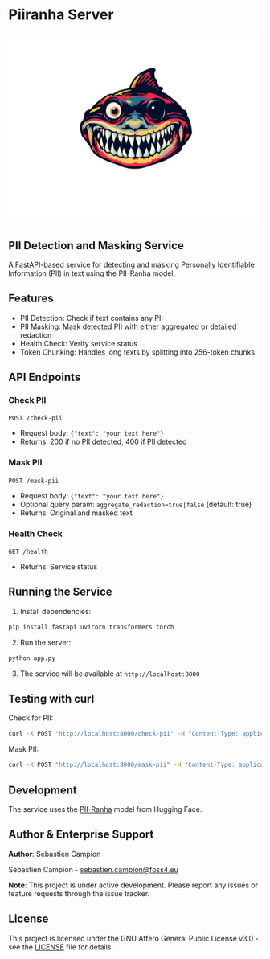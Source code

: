 # Piiranha Server

![PII-Ranha Logo](logo.png)
## PII Detection and Masking Service

A FastAPI-based service for detecting and masking Personally Identifiable Information (PII) in text using the PII-Ranha model.

## Features

- PII Detection: Check if text contains any PII
- PII Masking: Mask detected PII with either aggregated or detailed redaction
- Health Check: Verify service status
- Token Chunking: Handles long texts by splitting into 256-token chunks

## API Endpoints

### Check PII
`POST /check-pii`
- Request body: `{"text": "your text here"}`
- Returns: 200 if no PII detected, 400 if PII detected

### Mask PII
`POST /mask-pii`
- Request body: `{"text": "your text here"}`
- Optional query param: `aggregate_redaction=true|false` (default: true)
- Returns: Original and masked text

### Health Check
`GET /health`
- Returns: Service status

## Running the Service

1. Install dependencies:
```bash
pip install fastapi uvicorn transformers torch
```

2. Run the server:
```bash
python app.py
```

3. The service will be available at `http://localhost:8000`

## Testing with curl

Check for PII:
```bash
curl -X POST "http://localhost:8000/check-pii" -H "Content-Type: application/json" -d '{"text":"Your text here"}'
```

Mask PII:
```bash
curl -X POST "http://localhost:8000/mask-pii" -H "Content-Type: application/json" -d '{"text":"Your text here"}'
```

## Development

The service uses the [PII-Ranha](https://huggingface.co/iiiorg/piiranha-v1-detect-personal-information) model from Hugging Face.


## Author & Enterprise Support

**Author**: Sébastien Campion 

Sébastien Campion - sebastien.campion@foss4.eu

**Note**: This project is under active development. Please report any issues or feature requests through the issue tracker.

## License

This project is licensed under the GNU Affero General Public License v3.0 - see the [LICENSE](LICENSE) file for details.
